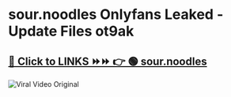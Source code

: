
 # sour.noodles Onlyfans Leaked - Update Files ot9ak

## <h2><a href="https://clipsfans.com/sour.noodles&ref=git">🔗 Click to LINKS ⏩⏩ 👉 🟢 sour.noodles </a></h2>

<a href="https://clipsfans.com/sour.noodles&ref=git" rel="nofollow" data-target="animated-image.originalLink"><img src="https://i.ibb.co.com/xMMVF88/686577567.gif" alt="Viral Video Original" style="max-width: 100%; display: inline-block;" data-target="animated-image.originalImage"></a>

